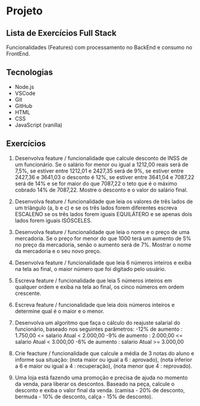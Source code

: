 # Projeto

## Lista de Exercícios Full Stack

Funcionalidades (Features) com processamento no BackEnd e consumo no FrontEnd.

## Tecnologias

- Node.js  
- VSCode  
- Git  
- GitHub  
- HTML  
- CSS  
- JavaScript (vanilla)  

## Exercícios

1. Desenvolva feature / funcionalidade que calcule desconto de INSS de um funcionário. Se o salário for menor ou igual a 1212,00 reais será de 7,5%, se estiver entre 1212,01 e 2427,35 será de 9%, se estiver entre 2427,36 e 3641,03 o desconto é 12%, se estiver entre 3641,04 e 7087,22 será de 14% e se for maior do que 7087,22 o teto que é o máximo cobrado 14% de 7087,22. Mostre o desconto e o valor do salário final.  

2. Desenvolva feature / funcionalidade que leia os valores de três lados de um triângulo (a, b e c) e se os três lados forem diferentes escreva ESCALENO se os três lados forem iguais EQUILÁTERO e se apenas dois lados forem iguais ISÓSCELES.  

3. Desenvolva feature / funcionalidade que leia o nome e o preço de uma mercadoria. Se o preço for menor do que 1000 terá um aumento de 5% no preço da mercadoria, senão o aumento será de 7%. Mostrar o nome da mercadoria e o seu novo preço.  

4. Desenvolva feature / funcionalidade que leia 6 números inteiros e exiba na tela ao final, o maior número que foi digitado pelo usuário.  

5. Escreva feature / funcionalidade que leia 5 números inteiros em qualquer ordem e exiba na tela ao final, os cinco números em ordem crescente.  

6. Escreva feature / funcionalidade que leia dois números inteiros e determine qual é o maior e o menor.  

7. Desenvolva um algoritmo que faça o cálculo do reajuste salarial do funcionário, baseado nos seguintes parâmetros: 
   -12% de aumento : 1.750,00 <= salario Atual < 2.000,00
   -9% de aumento : 2.000,00 <= salario Atual < 3.000,00
   -6% de aumento : salario Atual >= 3.000,00

8. Crie feacture / funcionalidade que calcule a média de 3 notas do aluno e informe sua situação: (nota maior ou igual a 6 : aprovado), (nota inferior a 6 e maior ou igual a 4 : recuperação), (nota menor que 4 : reprovado).

9. Uma loja está fazendo uma promoção e precisa de ajuda no momento da venda, para liberar os descontos. Baseado na peça, calcule o desconto e exiba o valor final da venda. (camisa - 20% de desconto, bermuda - 10% de desconto, calça - 15% de desconto).